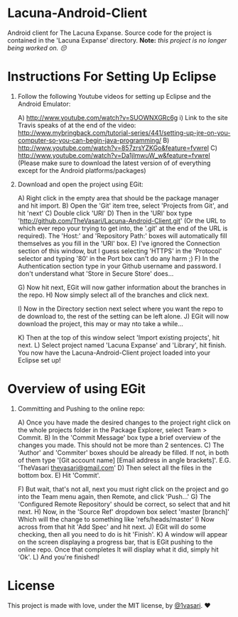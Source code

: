 # Lacuna-Android-Client

Android client for The Lacuna Expanse. Source code for the project is contained in the 'Lacuna Expanse' directory. **Note:** *this project is no longer being worked on. :pensive:*


# Instructions For Setting Up Eclipse

1) Follow the following Youtube videos for setting up Eclipse and the Android Emulator:

	A) http://www.youtube.com/watch?v=SUOWNXGRc6g
		i) Link to the site Travis speaks of at the end of the video: http://www.mybringback.com/tutorial-series/441/setting-up-jre-on-you-computer-so-you-can-begin-java-programming/
	B) http://www.youtube.com/watch?v=857zrsYZKGo&feature=fvwrel
	C) http://www.youtube.com/watch?v=Da1jlmwuW_w&feature=fvwrel
	(Please make sure to download the latest version of of everything except for the Android platforms/packages)

2) Download and open the project using EGit:

	A) Right click in the empty area that should be the package manager and hit import.
	B) Open the 'Git' item tree, select 'Projects from Git', and hit 'next'
	C) Double click 'URI'
	D) Then in the 'URI' box type 'http://github.com/TheVasari/Lacuna-Android-Client.git' (Or the URL to which ever repo your trying to get into, the '.git' at the end of the URL is required). The 'Host:' and 'Repository Path:' boxes will automatically fill themselves as you fill in the 'URI' box.
	E) I've ignored the Connection section of this window, but I guess selecting 'HTTPS' in the 'Protocol' selector and typing '80' in the Port box can't do any harm ;)
	F) In the Authentication section type in your Github username and password. I don't understand what 'Store in Secure Store' does...

	G) Now hit next, EGit will now gather information about the branches in the repo.
	H) Now simply select all of the branches and click next.

	I) Now in the Directory section next select where you want the repo to de download to, the rest of the setting can be left alone.
	J) EGit will now download the project, this may or may nto take a while...

	K) Then at the top of this window select 'Import existing projects', hit next.
	L) Select project named 'Lacuna Expanse' and 'Library', hit finish. You now have the Lacuna-Android-Client project loaded into your Eclipse set up!

# Overview of using EGit

1) Committing and Pushing to the online repo:

	A) Once you have made the desired changes to the project right click on the whole projects folder in the Package Explorer, select Team > Commit.
	B) In the 'Commit Message' box type a brief overview of the changes you made. This should not be more than 2 sentences.
	C) The 'Author' and 'Commiter' boxes should be already be filled. If not, in both of them type '[Git account name] [Email address in angle brackets]'. E.G. 'TheVasari <thevasari@gmail.com>'
	D) Then select all the files in the bottom box.
	E) Hit 'Commit'.

	F) But wait, that's not all, next you must right click on the project and go into the Team menu again, then Remote, and click 'Push...'
	G) The 'Configured Remote Repository' should be correct, so select that and hit next.
	H) Now, in the 'Source Ref' dropdown box select 'master [branch]' Which will the change to something like 'refs/heads/master'
	I) Now across from that hit 'Add Spec' and hit next.
	J) EGit will do some checking, then all you need to do is hit 'Finish'.
	K) A window will appear on the screen displaying a progress bar, that is EGit pushing to the online repo. Once that completes It will display what it did, simply hit 'Ok'.
	L) And you're finished!

# License

This project is made with love, under the MIT license, by [@1vasari](https://twitter.com/1vasari). :heart:
